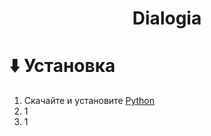 <h1 align="center">Dialogia</h1>


# ⬇️ Установка
<ol type="1">
  <li>Скачайте и установите <a href="https://www.python.org/ftp/python/3.13.1/python-3.13.1-amd64.exe">Python</a></li>
  <li>1</li>
  <li>1</li>
</ol>
